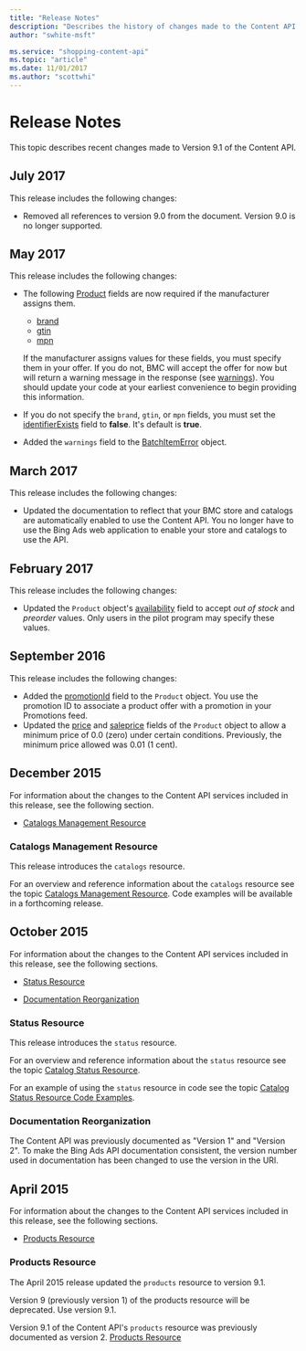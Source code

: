 ```yaml
---
title: "Release Notes"
description: "Describes the history of changes made to the Content API."
author: "swhite-msft"

ms.service: "shopping-content-api"
ms.topic: "article"
ms.date: 11/01/2017
ms.author: "scottwhi"
---
```

# Release Notes
This topic describes recent changes made to Version 9.1 of the Content API.

## July 2017

This release includes the following changes:

- Removed all references to version 9.0 from the document. Version 9.0 is no longer supported. 

## <a name="may2017"></a>May 2017
This release includes the following changes:

- The following [Product](~/shopping-content/products-resource.md#product) fields are now required if the manufacturer assigns them.  
  
  - [brand](~/shopping-content/products-resource.md#brand) 
  - [gtin](~/shopping-content/products-resource.md#gtin) 
  - [mpn](~/shopping-content/products-resource.md#mpn)  
  
  If the manufacturer assigns values for these fields, you must specify them in your offer. If you do not, BMC will accept the offer for now but will return a warning message in the response (see [warnings](~/shopping-content/products-resource.md#warnings)). You should update your code at your earliest convenience to begin providing this information.  
  
- If you do not specify the `brand`, `gtin`, or `mpn` fields, you must set the [identifierExists](~/shopping-content/products-resource.md#identifierexists) field to **false**. It's default is **true**.  
  
- Added the `warnings` field to the [BatchItemError](~/shopping-content/products-resource.md#batchitemerror) object.

 
## <a name="march2017"></a>March 2017
This release includes the following changes:

- Updated the documentation to reflect that your BMC store and catalogs are automatically enabled to use the Content API. You no longer have to use the Bing Ads web application to enable your store and catalogs to use the API.  

## <a name="february2017"></a>February 2017
This release includes the following changes:

- Updated the `Product` object's [availability](../shopping-content/products-resource.md#availability) field to accept *out of stock* and *preorder* values. Only users in the pilot program may specify these values.


## <a name="september2016"></a>September 2016
This release includes the following changes:

- Added the [promotionId](../shopping-content/products-resource.md#promotionid) field to the `Product` object. You use the promotion ID to associate a product offer with a promotion in your Promotions feed.
- Updated the [price](../shopping-content/products-resource.md#price) and [saleprice](../shopping-content/products-resource.md#saleprice) fields of the `Product` object to allow a minimum price of 0.0 (zero) under certain conditions. Previously, the minimum price allowed was 0.01 (1 cent).
 
## <a name="december2015"></a>December 2015
For information about the changes to the Content API  services included in this release, see the following section.

-   [Catalogs Management Resource](#catalogsmanagement)

### <a name="catalogsmanagement"></a>Catalogs Management Resource
This release introduces the `catalogs` resource.

For an overview and reference information about the `catalogs` resource see the topic [Catalogs Management Resource](../shopping-content/catalogs-resource.md). Code examples will be available in a forthcoming release.

## <a name="october2015"></a>October 2015
For information about the changes to the Content API  services included in this release, see the following sections.

-   [Status Resource](#staturesource-october2015)

-   [Documentation Reorganization](#docreorg-october2015)

### <a name="staturesource-october2015"></a>Status Resource
This release introduces the `status` resource.

For an overview and reference information about the `status` resource see the topic [Catalog Status Resource](../shopping-content/status-resource.md).

For an example of using the `status` resource in code see the topic [Catalog Status Resource Code Examples](../shopping-content/code-examples.md#catalog).

### <a name="docreorg-october2015"></a>Documentation Reorganization
The Content API was previously documented as "Version 1" and "Version 2". To make the Bing Ads API documentation consistent, the version number used in documentation has been changed to use the version in the URI.

## <a name="april2015"></a>April 2015
For information about the changes to the Content API  services included in this release, see the following sections.

-   [Products Resource](#productresource-april2015)

### <a name="productresource-april2015"></a>Products Resource
The April 2015 release updated the `products` resource to version 9.1.

Version 9 (previously version 1) of the products resource will be deprecated. Use version 9.1.

Version 9.1 of the Content API's `products` resource was previously documented as version 2. [Products Resource](../shopping-content/products-resource.md)


